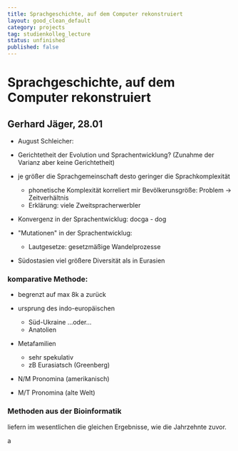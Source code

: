 ```yaml
---
title: Sprachgeschichte, auf dem Computer rekonstruiert
layout: good_clean_default
category: projects
tag: studienkolleg_lecture
status: unfinished
published: false
---
```

# Sprachgeschichte, auf dem Computer rekonstruiert
## Gerhard Jäger, 28.01

+ August Schleicher:

+ Gerichtetheit der Evolution und Sprachentwicklung? (Zunahme der Varianz aber keine Gerichtetheit)

+ je größer die Sprachgemeinschaft desto geringer die Sprachkomplexität
  + phonetische Komplexität korreliert mir Bevölkerunsgröße: Problem -> Zeitverhältnis
  + Erklärung: viele Zweitspracherwerbler

+ Konvergenz in der Sprachentwicklug: docga - dog

+ "Mutationen" in der Sprachentwicklug:
  + Lautgesetze: gesetzmäßige Wandelprozesse

+ Südostasien viel größere Diversität als in Eurasien


### komparative Methode:
+ begrenzt auf max 8k a zurück

+ ursprung des indo-europäischen
  + Süd-Ukraine ...oder...
  + Anatolien

+ Metafamilien
  + sehr spekulativ
  + zB Eurasiatsch (Greenberg)

+ N/M Pronomina (amerikanisch)
+ M/T Pronomina (alte Welt)

### Methoden aus der Bioinformatik

liefern im wesentlichen die gleichen Ergebnisse, wie die Jahrzehnte zuvor.





  a
